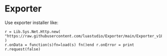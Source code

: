 # Exporter

Use exporter installer like:
```
r = Lib.Sys.Net.Http.new( "https://raw.githubusercontent.com/luastudio/Exporter/main/Exporter_v18_0_installer.lua" )
r.onData = function(s)fn=load(s) fn()end r.onError = print r.request(false)
```
